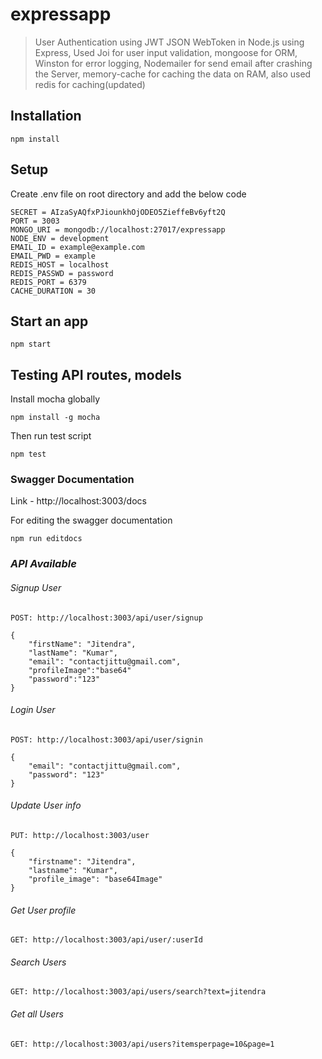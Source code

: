 # expressapp
> User Authentication using JWT JSON WebToken in Node.js using Express, Used Joi for user input validation, mongoose for ORM, Winston for error logging, Nodemailer for send email after crashing the Server, memory-cache for caching the data on RAM, also used redis for caching(updated)

## Installation

	npm install

## Setup
Create .env file on root directory and add the below code

	SECRET = AIzaSyAQfxPJiounkhOjODEO5ZieffeBv6yft2Q
	PORT = 3003
	MONGO_URI = mongodb://localhost:27017/expressapp
	NODE_ENV = development
	EMAIL_ID = example@example.com
	EMAIL_PWD = example
	REDIS_HOST = localhost
	REDIS_PASSWD = password
	REDIS_PORT = 6379
	CACHE_DURATION = 30


## Start an app

	npm start

## Testing API routes, models

Install mocha globally

	npm install -g mocha
	
Then run test script

	npm test

### Swagger Documentation

Link - http://localhost:3003/docs

For editing the swagger documentation

	npm run editdocs

### *API Available*

###### *Signup User*

	POST: http://localhost:3003/api/user/signup

	{
		"firstName": "Jitendra",
		"lastName": "Kumar",
		"email": "contactjittu@gmail.com",
		"profileImage":"base64"
		"password":"123"
	}
  
###### *Login User*

	POST: http://localhost:3003/api/user/signin

	{
		"email": "contactjittu@gmail.com",
		"password": "123"
	}

###### *Update User info*

	PUT: http://localhost:3003/user

	{
		"firstname": "Jitendra",
		"lastname": "Kumar",
		"profile_image": "base64Image"
	}

###### *Get User profile*

	GET: http://localhost:3003/api/user/:userId

###### *Search Users*

	GET: http://localhost:3003/api/users/search?text=jitendra
  
###### *Get all Users*

	GET: http://localhost:3003/api/users?itemsperpage=10&page=1
